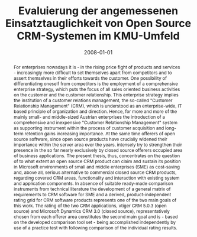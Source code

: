 ---
abstract: For enterprises nowadays it is - in the rising price fight of products and
  services - increasingly more difficult to set themselves apart from competitors
  and to assert themselves in their efforts towards the customer. One possibility
  of differentiating oneself from competitors is the employment of a comprehensive
  enterprise strategy, which puts the focus of all sales oriented business activities
  on the customer and the customer relationship. This enterprise strategy implies
  the institution of a customer relations management, the so-called "Customer Relationship
  Management" (CRM), which is understood as an enterprise-wide, IT based principle
  of organization and direction. Hence, for more and more of the mainly small- and
  middle-sized Austrian enterprises the introduction of a comprehensive and inexpensive
  "Customer Relationship Management" system as supporting instrument within the process
  of customer acquisition and long-term retention gains increasing importance. At
  the same time offerers of open source software, since open source products have
  crucially widened their importance within the server area over the years, intensely
  try to strengthen their presence in the so far nearly exclusively by closed source
  offerers occupied area of business applications. The present thesis, thus, concentrates
  on the question of to what extent an open source CRM product can claim and sustain
  its position in Microsoft environments of small and middle enterprises (SME) as
  cost-saving and, above all, serious alternative to commercial closed source CRM
  products, regarding covered CRM areas, functionality and interaction with existing
  system and application components. In absence of suitable ready-made comparison
  instruments from technical literature the development of a general matrix of requirements
  to CRM software for SME and a derived, product-independent rating grid for CRM software
  products represents one of the two main goals of this work. The rating of the two
  CRM applications, vtiger CRM 5.0.3 (open source) and Microsoft Dynamics CRM 3.0
  (closed source), representatively chosen from each offerer area constitutes the
  second main goal and is - based on the developed comparison tool set - being accomplished
  independently by use of a practice test with following comparison of the individual
  rating results.
authors:
- Martha Rossa
date: '2008-01-01'
featured: false
links:
- name: Publik
  url: https://publik.tuwien.ac.at/showentry.php?ID=171940&lang=1
publication_types:
- '7'
publishDate: '2008-01-01'
title: Evaluierung der angemessenen Einsatztauglichkeit von Open Source CRM-Systemen
  im KMU-Umfeld
url_pdf: ''
---